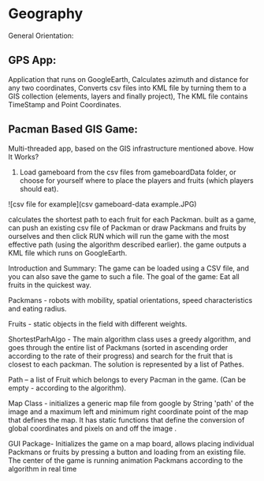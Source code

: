 # Geography

General Orientation:

## GPS App:

Application that runs on GoogleEarth, Calculates azimuth and distance for any two coordinates, Converts csv files into KML file by turning them to a GIS collection (elements, layers and finally project), The KML file contains TimeStamp and Point Coordinates.

## Pacman Based GIS Game:

Multi-threaded app, based on the GIS infrastructure mentioned above.
How It Works?
1. Load gameboard from the csv files from gameboardData folder, or choose for yourself where to place the players and fruits (which players should eat).

![csv file for example](csv gameboard-data example.JPG)


calculates the shortest path to each fruit for each Packman.
built as a game, can push an existing csv file of Packman or draw Packmans and fruits by ourselves and then click RUN which will run the game with the most effective path (using the algorithm described earlier).
the game outputs a KML file which runs on GoogleEarth.


Introduction and Summary:
The game can be loaded using a CSV file, and you can also save the game to such a file.
The goal of the game: Eat all fruits in the quickest way.

Packmans - robots with mobility, spatial orientations, speed characteristics and eating radius.

Fruits -  static objects in the field with different weights.

ShortestParhAlgo - The main algorithm class uses a greedy algorithm, and goes through the entire list of Packmans (sorted in ascending order according to the rate of their progress)
and search for the fruit that is closest to each packman.
The solution is represented by a list of Pathes.

Path – a list of Fruit which belongs to every Pacman in the game. (Can be empty - according to the algorithm).

Map Class - initializes a generic map file from google by String 'path' of the image and a maximum left and minimum right coordinate point of the map that defines the map. 
It has static functions that define the conversion of global coordinates and pixels on and off the image .

GUI Package- Initializes the game on a map board, allows placing individual Packmans or fruits by pressing a button and loading from an existing file. The center of the game is running animation  Packmans according to the algorithm in real time
